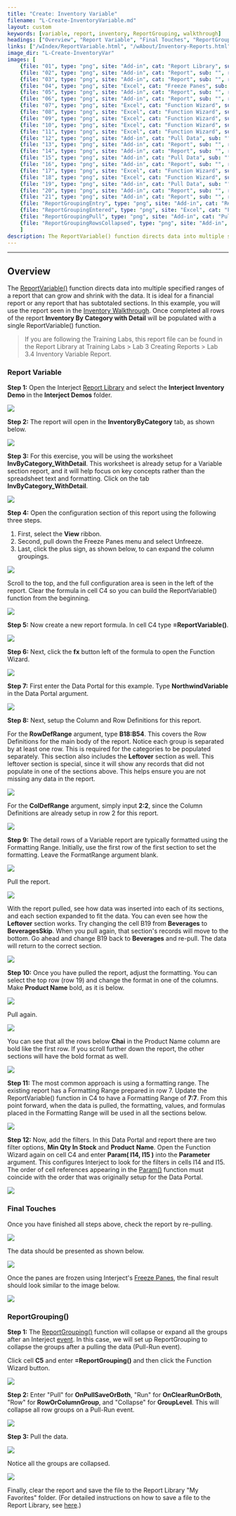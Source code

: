 ```yaml
---
title: "Create: Inventory Variable"
filename: "L-Create-InventoryVariable.md"
layout: custom
keywords: [variable, report, inventory, ReportGrouping, walkthrough]
headings: ["Overview", "Report Variable", "Final Touches", "ReportGrouping()"]
links: ["/wIndex/ReportVariable.html", "/wAbout/Inventory-Reports.html", "/wAbout/Report-Library-Basics.html", "/wIndex/Param.html", "/wIndex/QuickTools-Panes.html", "/wIndex/ReportGrouping.html", "/wIndex/Event-Functions-Landing.html", "/wAbout/ReportLibraryLinks.html"]
image_dir: "L-Create-InventoryVar"
images: [
	{file: "01", type: "png", site: "Add-in", cat: "Report Library", sub: "", report: "Interject Inventory Demo", ribbon: "Simple", config: ""}, 
	{file: "02", type: "png", site: "Add-in", cat: "Report", sub: "", report: "Inventory By Category", ribbon: "", config: ""}, 
	{file: "03", type: "png", site: "Add-in", cat: "Report", sub: "", report: "Inventory By Category", ribbon: "", config: ""}, 
	{file: "04", type: "png", site: "Excel", cat: "Freeze Panes", sub: "", report: "Inventory By Category", ribbon: "", config: ""}, 
	{file: "05", type: "png", site: "Add-in", cat: "Report", sub: "", report: "Inventory By Category", ribbon: "", config: "Yes"}, 
	{file: "06", type: "png", site: "Add-in", cat: "Report", sub: "", report: "Inventory By Category", ribbon: "", config: "Yes"}, 
	{file: "07", type: "png", site: "Excel", cat: "Function Wizard", sub: "", report: "Inventory By Category", ribbon: "", config: "Yes"}, 
	{file: "08", type: "png", site: "Excel", cat: "Function Wizard", sub: "", report: "Inventory By Category", ribbon: "", config: "Yes"}, 
	{file: "09", type: "png", site: "Excel", cat: "Function Wizard", sub: "", report: "Inventory By Category", ribbon: "", config: "Yes"}, 
	{file: "10", type: "png", site: "Excel", cat: "Function Wizard", sub: "", report: "Inventory By Category", ribbon: "", config: "Yes"}, 
	{file: "11", type: "png", site: "Excel", cat: "Function Wizard", sub: "", report: "Inventory By Category", ribbon: "", config: "Yes"}, 
	{file: "12", type: "png", site: "Add-in", cat: "Pull Data", sub: "", report: "Inventory By Category", ribbon: "Simple", config: "Yes"}, 
	{file: "13", type: "png", site: "Add-in", cat: "Report", sub: "", report: "Inventory By Category", ribbon: "", config: "Yes"}, 
	{file: "14", type: "png", site: "Add-in", cat: "Report", sub: "", report: "Inventory By Category", ribbon: "", config: ""}, 
	{file: "15", type: "png", site: "Add-in", cat: "Pull Data", sub: "", report: "Inventory By Category", ribbon: "Simple", config: "Yes"}, 
	{file: "16", type: "png", site: "Add-in", cat: "Report", sub: "", report: "Inventory By Category", ribbon: "", config: "Yes"}, 
	{file: "17", type: "png", site: "Excel", cat: "Function Wizard", sub: "", report: "Inventory By Category", ribbon: "", config: "Yes"}, 
	{file: "18", type: "png", site: "Excel", cat: "Function Wizard", sub: "", report: "Inventory By Category", ribbon: "", config: "Yes"}, 
	{file: "19", type: "png", site: "Add-in", cat: "Pull Data", sub: "", report: "Inventory By Category", ribbon: "Simple", config: "Yes"}, 
	{file: "20", type: "png", site: "Add-in", cat: "Report", sub: "", report: "Inventory By Category", ribbon: "", config: "Yes"}, 
	{file: "21", type: "png", site: "Add-in", cat: "Report", sub: "", report: "Inventory By Category", ribbon: "", config: ""}, 
	{file: "ReportGroupingEntry", type: "png", site: "Add-in", cat: "Report", sub: "", report: "Inventory By Category", ribbon: "", config: "Yes"}, 
	{file: "ReportGroupingEntered", type: "png", site: "Excel", cat: "Function Wizard", sub: "", report: "Inventory By Category", ribbon: "", config: "Yes"}, 
	{file: "ReportGroupingPull", type: "png", site: "Add-in", cat: "Pull Data", sub: "", report: "Inventory By Category", ribbon: "Simple", config: "Yes"}, 
	{file: "ReportGroupingRowsCollapsed", type: "png", site: "Add-in", cat: "Report", sub: "", report: "Inventory By Category", ribbon: "", config: "Yes"}
	]
description: The ReportVariable() function directs data into multiple specified ranges of a report that can grow and shrink with the data. It is ideal for a financial report or any report that has subtotaled sections.In this example, you will use the report seen in the Inventory Walkthrough. Once completed all rows of the report Inventory By Category with Detail will be populated with a single ReportVariable() function.
---
```

* * *

## Overview

The [ReportVariable()](/wIndex/ReportVariable.html) function directs data into multiple specified ranges of a report that can grow and shrink with the data. It is ideal for a financial report or any report that has subtotaled sections.  In this example, you will use the report seen in the [Inventory Walkthrough](/wAbout/Inventory-Reports.html). Once completed all rows of the report **Inventory By Category with Detail** will be populated with a single ReportVariable() function.

<blockquote class=lab_info>
  If you are following the Training Labs, this report file can be found in the Report Library at Training Labs > Lab 3 Creating Reports > Lab 3.4 Inventory Variable Report.
</blockquote>

### Report Variable

**Step 1:** Open the Interject [Report Library](/wAbout/Report-Library-Basics.html) and select the **Interject Inventory Demo** in the **Interject Demos** folder.

![](/images/L-Create-InventoryVar/01.png)
<br>

**Step 2:** The report will open in the **InventoryByCategory** tab, as shown below.

![](/images/L-Create-InventoryVar/02.png)
<br>

**Step 3:** For this exercise, you will be using the worksheet **InvByCategory_WithDetail**. This worksheet is already setup for a Variable section report, and it will help focus on key concepts rather than the spreadsheet text and formatting. Click on the tab  **InvByCategory_WithDetail**.

![](/images/L-Create-InventoryVar/03.png)
<br>

**Step 4:** Open the configuration section of this report using the following three steps.

1. First, select the **View** ribbon.
2. Second, pull down the Freeze Panes menu and select Unfreeze.
3. Last, click the plus sign, as shown below, to can expand the column groupings.

![](/images/L-Create-InventoryVar/04.png)
<br>

Scroll to the top, and  the full configuration area is seen  in the left of the report. Clear the formula in cell C4 so you can build the ReportVariable() function from the beginning.

![](/images/L-Create-InventoryVar/05.png)
<br>

**Step 5:** Now create a new report formula. In cell C4 type **=ReportVariable()**.

![](/images/L-Create-InventoryVar/06.png)
<br>

**Step 6:** Next, click the **fx** button left of the formula to open the Function Wizard.

![](/images/L-Create-InventoryVar/07.png)
<br>

**Step 7:** First enter the Data Portal for this example. Type  **NorthwindVariable** in the Data Portal argument.

![](/images/L-Create-InventoryVar/08.png)
<br>

**Step 8:** Next, setup the Column and Row Definitions for this report.

For the **RowDefRange** argument, type **B18:B54**. This covers the Row Definitions for the main body of the report. Notice each group is separated by at least one row. This is required for the categories to be populated separately. This section also includes the **Leftover** section as well. This leftover section is special, since it will show any records that did not populate in one of the sections above. This helps ensure you are not missing any data in the report.

![](/images/L-Create-InventoryVar/09.png)
<br>

For the **ColDefRange** argument, simply input **2:2**, since the Column Definitions are already setup in row 2 for this report.

![](/images/L-Create-InventoryVar/10.png)
<br>

**Step 9:** The detail rows of a Variable report are typically formatted using the Formatting Range. Initially, use the first row of the first section to set the formatting. Leave the FormatRange argument blank.

![](/images/L-Create-InventoryVar/11.png)
<br>

Pull the report.

![](/images/L-Create-InventoryVar/12.png)
<br>

With the report pulled, see how data was inserted into each of its sections, and each section expanded to fit the data. You can even see how the **Leftover** section works. Try changing the cell B19 from **Beverages** to **BeveragesSkip**. When you pull again, that section's records will move to the bottom. Go ahead and change B19 back to **Beverages** and re-pull. The data will return to the correct section.

![](/images/L-Create-InventoryVar/13.png)
<br>

**Step 10:** Once you have pulled the report, adjust the formatting. You can select the top row (row 19) and change the format in one of the columns. Make **Product Name** bold, as it is below.

![](/images/L-Create-InventoryVar/14.png)
<br>

Pull again.

![](/images/L-Create-InventoryVar/15.png)
<br>

You can see that all the rows below **Chai** in the Product Name column are bold like the first row. If you scroll further down the report, the other sections will have the bold format as well.

![](/images/L-Create-InventoryVar/16.png)
<br>

**Step 11:** The most common approach is using a formatting range. The existing report has a Formatting Range prepared in row 7. Update the ReportVariable() function in C4 to have a Formatting Range of **7:7**. From this point forward,  when the data is pulled,  the formatting, values, and formulas placed in the Formatting Range will be used in all the sections below.

![](/images/L-Create-InventoryVar/17.png)
<br>

**Step 12:** Now, add the filters.  In this Data Portal and report there are two filter options, **Min Qty In Stock** and **Product** **Name**. Open the Function Wizard again on cell C4 and enter  **Param( I14,  I15  )** into the  **Parameter** argument. This configures Interject to look for the filters in cells I14 and I15. The order of cell references appearing in the [Param()](/wIndex/Param.html) function must coincide with the order that was originally setup for the Data Portal.

![](/images/L-Create-InventoryVar/18.png)
<br>

### Final Touches

Once you have finished all steps above, check the report by re-pulling.

![](/images/L-Create-InventoryVar/19.png)
<br>

The data should be presented as shown below.

![](/images/L-Create-InventoryVar/20.png)
<br>

Once the panes are frozen using Interject's [Freeze Panes](/wIndex/QuickTools-Panes.html), the final result should look similar to the image below.

![](/images/L-Create-InventoryVar/21.png)
<br>

### ReportGrouping()

**Step 1:** The [ReportGrouping()](/wIndex/ReportGrouping.html) function will collapse or expand all the groups after an Interject [event](/wIndex/Event-Functions-Landing.html). In this case, we will set up ReportGrouping to collapse the groups after a pulling the data (Pull-Run event).

Click cell **C5** and enter **=ReportGrouping()** and then click the Function Wizard button.

![](/images/L-Create-InventoryVar/ReportGroupingEntry.png)
<br>

**Step 2:** Enter "Pull" for **OnPullSaveOrBoth**, "Run" for **OnClearRunOrBoth**, "Row" for **RowOrColumnGroup**, and "Collapse" for **GroupLevel**. This will collapse all row groups on a Pull-Run event.

![](/images/L-Create-InventoryVar/ReportGroupingEntered.png)
<br>

**Step 3:** Pull the data.

![](/images/L-Create-InventoryVar/ReportGroupingPull.png)
<br>

Notice all the groups are collapsed.

![](/images/L-Create-InventoryVar/ReportGroupingRowsCollapsed.png)
<br>

Finally, clear the report and save the file to the Report Library "My Favorites" folder. (For detailed instructions on how to save a file to the Report Library, see [here](/wAbout/ReportLibraryLinks.html).)

